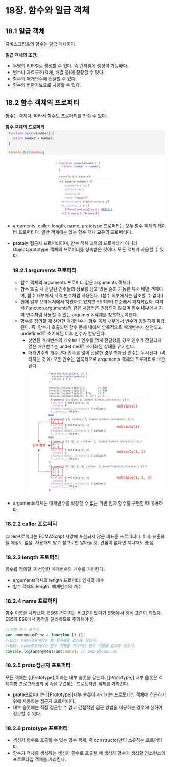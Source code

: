 # 18장. 함수와 일급 객체

## 18.1 일급 객체

자바스크립트의 함수는 일급 객체이다.

**일급 객체의 조건:**

- 무명의 리터럴로 생성할 수 있다. 즉 런타임에 생성이 가능하다.
- 변수나 자료구조(객체, 배열 등)에 정장할 수 있다.
- 함수의 매개변수에 전달할 수 있다.
- 함수의 변환가뵤으로 사용할 수 있다.

## 18.2 함수 객체의 프로퍼티

함수는 객체다. 따라서 함수도 프로퍼티를 가질 수 있다.

**함수 객체의 프로퍼티**
![](2024-02-14-15-31-36.png)

- arguments, caller, length, name, prototype 프로퍼티는 모두 함수 객체의 데이터 프로퍼티다. 일반 객체에는 없는 함수 객체 교유의 프로퍼티다.
- **proto**는 접근자 프로퍼티이며, 함수 객체 교유의 프로퍼티가 아니라 Object.prototype 객체의 프로퍼티를 상속받은 것이다. 모든 객체가 사용할 수 있다.

  ### 18.2.1 arguments 프로퍼티

  - 함수 객체의 arguments 프로퍼티 값은 arguments 객체다.
  - 함수 호출 시 전달된 인수들의 정보를 담고 있는 순회 가능한 유사 배열 객체이며, 함수 내부에서 지역 변수처럼 사용된다. (함수 외부에서는 참조할 수 없다.)
  - 현재 일부 브라우저에서 지원하고 있지만 ES3부터 표준에서 폐지되었다. 따라서 Function.arguments와 같은 사용법은 권장되지 않으며 함수 내부에서 지역 변수처럼 사용할 수 있는 arguments객체를 참조하도록한다.
  - 함수를 정의할 때 선언한 매개뱐수는 함수 몸체 내부에서 변수와 동일하게 취급된다. 즉, 함수가 호출되면 함수 몸체 내에서 암묵적으로 매개변수가 선언되고 undefined로 초기화된 이후 인수가 할당된다.
    - 선언된 매개변수의 개수보다 인수를 적게 전달했을 경우 인수가 전달되지 않은 매개변수는 undefined로 초기화된 상태를 유지한다.
    - 매개변수의 개수보다 인수를 많이 전달한 경우 초과된 인수는 무시된다. (벼려지는 것 X) 모든 인수는 암묵적으로 arguments 객체의 프로퍼티로 보관된다.
      ![](2024-02-14-16-09-58.png)

- arguments객체는 매개변수를 확장할 수 없는 가변 인자 함수를 구현할 때 유용하다.

### 18.2.2 caller 프로퍼티

caller프로퍼티는 ECMAScript 사양에 포한되지 않은 비표준 프로퍼티다. 이후 표준화될 예정도 없음. 사용하지 말고 참고로만 알아둘 것. 관심이 없다면 지나쳐도 좋음.

### 18.2.3 length 프로퍼티

함수를 정의할 때 선언한 매개변수의 개수를 가리킨다.

- arguments객체의 length 프로퍼티: 인자의 개수
- 함수 객체의 length: 매개변수의 개수

### 18.2.4 name 프로퍼티

함수 이름을 나타낸다. ES6이전까지는 비표준이었다가 ES6에서 정식 표준이 되었다.  
ES5와 ES6에서 동작을 달리하므로 주의해야 함.

```js
//익명 함수 표현식
var anonymousFunc = function () {};
//ES5: name프로퍼티는 빈 문자열을 값으로 갖는다.
//ES6: name프로퍼티는 함수 객체를 가리키는 변수 이름을 값으로 갖는다.
console.log(anonymousFunc.name); // anonymousFunc
```

### 18.2.5 **proto**접근자 프로퍼티

모든 객체는 [[Prototype]]이라는 내부 슬롯을 갖는다. [[Prototype]] 내부 슬롯은 객체지향 프로그래밍의 상속을 구련하는 프로토타입 객체를 가리킨다.

- **proto**프로퍼티는 [[Prototype]]내부 슬롯이 가리키는 프로토타입 객체에 접근하기 위해 사용하는 접근자 프로퍼티다.
- 내부 슬롯에는 직접 접근할 수 없고 간접적인 접근 방법을 제공하는 경우에 한하여 접근할 수 있다.

### 18.2.6 prototype 프로퍼티

- 생성자 함수로 호출할 수 있는 함수 객체, 즉 constructor만이 소유하는 프로퍼티다.
- 함수가 객체를 생성하는 생성자 함수로 호출될 때 생성자 함수가 생성할 인스턴스의 프로토타입 객체를 가리킨다.
